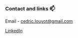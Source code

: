 ### Contact and links 📫
Email - cedric.louyot@gmail.com

[LinkedIn](https://www.linkedin.com/in/cedric-louyot/)
